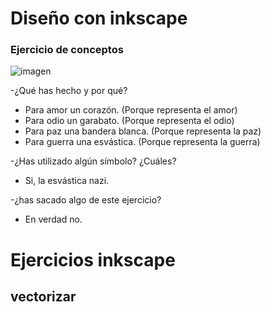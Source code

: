 # Diseño con inkscape


### Ejercicio de conceptos  

![imagen](https://user-images.githubusercontent.com/78345756/112288153-576d7280-8c8d-11eb-9f47-9bc1d6f658ed.png)

-¿Qué has hecho y por qué?

- Para amor un corazón. (Porque representa el amor)
- Para odio un garabato. (Porque representa el odio)
- Para paz una bandera blanca. (Porque representa la paz)
- Para guerra una esvástica. (Porque representa la guerra)

-¿Has utilizado algún símbolo? ¿Cuáles?
- Si, la esvástica nazi.

-¿has sacado algo de este ejercicio? 
- En verdad no.

# Ejercicios inkscape

## vectorizar

[](https://github.com/Jsamapro/Soldadura-y-diseno/blob/main/leonrosabonheur%20%7C%20vectorizado.jpg.svg)
[](https://github.com/Jsamapro/Soldadura-y-diseno/blob/main/jaime2.png)
[](https://github.com/Jsamapro/Soldadura-y-diseno/blob/main/leon%203.svg)
[](https://github.com/Jsamapro/Soldadura-y-diseno/blob/main/leon%204.svg)
